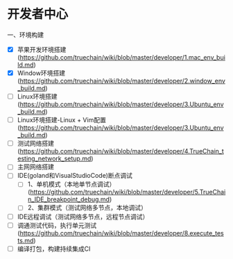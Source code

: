 开发者中心
==========================================

一、环境构建
- [x] 苹果开发环境搭建(https://github.com/truechain/wiki/blob/master/developer/1.mac_env_build.md)
- [x] Window环境搭建(https://github.com/truechain/wiki/blob/master/developer/2.window_env_build.md)
- [ ] Linux环境搭建(https://github.com/truechain/wiki/blob/master/developer/3.Ubuntu_env_build.md)
- [ ] Linux环境搭建-Linux + Vim配置(https://github.com/truechain/wiki/blob/master/developer/3.Ubuntu_env_build.md)
- [ ] 测试网络搭建(https://github.com/truechain/wiki/blob/master/developer/4.TrueChain_testing_network_setup.md)
- [ ] 主网网络搭建
- [ ] IDE(goland和VisualStudioCode)断点调试
   - [ ] 1、单机模式（本地单节点调试）(https://github.com/truechain/wiki/blob/master/developer/5.TrueChain_IDE_breakpoint_debug.md)
   - [ ] 2、集群模式（测试网络多节点，本地调试）
- [ ] IDE远程调试（测试网络多节点，远程节点调试）
- [ ] 调通测试代码，执行单元测试(https://github.com/truechain/wiki/blob/master/developer/8.execute_tests.md)
- [ ] 编译打包，构建持续集成CI
